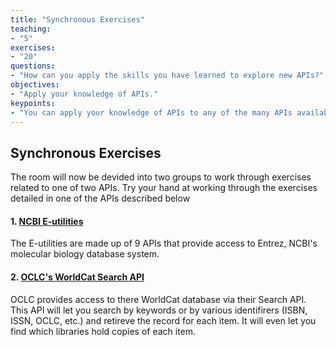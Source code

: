 ```yaml
---
title: "Synchronous Exercises"
teaching: 
- "5"
exercises: 
- "20" 
questions: 
- "How can you apply the skills you have learned to explore new APIs?"
objectives:
- "Apply your knowledge of APIs."
keypoints:
- "You can apply your knowledge of APIs to any of the many APIs available to you." 
---
```


## Synchronous Exercises 

The room will now be devided into two groups to work through exercises related to one of two APIs. Try your hand at working through the exercises detailed in one of the APIs described below 



#### 1. [NCBI E-utilities](https://joshuadull.github.io/APIs-for-Libraries/07-NCBI-E-Utilities/index.html)
The E-utilities are made up of 9 APIs that provide access to Entrez, NCBI's molecular biology database system. 
 
 
#### 2. [OCLC's WorldCat Search API](https://joshuadull.github.io/APIs-for-Libraries/08-OCLC-WorldCatSearch-API/index.html)
OCLC provides access to there WorldCat database via their Search API. This API will let you search by keywords or by various identifirers (ISBN, ISSN, OCLC, etc.) and retireve the record for each item. It will even let you find which libraries hold copies of each item.

